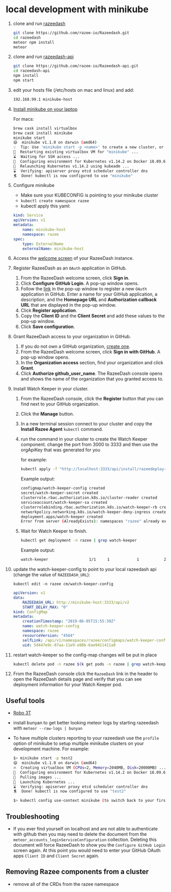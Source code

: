 # local development with minikube

1. clone and run [razeedash](https://github.com/razee-io/Razeedash.git)

    ```bash
    git clone https://github.com/razee-io/Razeedash.git
    cd razeedash
    meteor npm install
    meteor
    ```

1. clone and run [razeedash-api](https://github.com/razee-io/Razeedash-api.git)

    ```bash
    git clone https://github.com/razee-io/Razeedash-api.git
    cd razeedash-api
    npm install
    npm start
    ```

1. edit your hosts file (/etc/hosts on mac and linux) and add:

    ```bash
    192.168.99.1 minikube-host
    ```

1. [Install minikube on your laptop](https://kubernetes.io/docs/tasks/tools/install-minikube/)

    For macs:

    ```bash
    brew cask install virtualbox
    brew cask install minikube
    minikube start
    😄  minikube v1.1.0 on darwin (amd64)
    💡  Tip: Use 'minikube start -p <name>' to create a new cluster, or 'minikube delete' to delete this one.
    🔄  Restarting existing virtualbox VM for "minikube" ...
    ⌛  Waiting for SSH access ...
    🐳  Configuring environment for Kubernetes v1.14.2 on Docker 18.09.6
    🔄  Relaunching Kubernetes v1.14.2 using kubeadm ...
    ⌛  Verifying: apiserver proxy etcd scheduler controller dns
    🏄  Done! kubectl is now configured to use "minikube"
    ```

1. Configure minikube

    - Make sure your KUBECONFIG is pointing to your minikube cluster
    - `kubectl create namespace razee`
    - kubectl apply this yaml:

    ```yaml
    kind: Service
    apiVersion: v1
    metadata:
        name: minikube-host
        namespace: razee
    spec:
        type: ExternalName
        externalName: minikube-host
    ```

1. Access the [welcome screen](http://localhost:3000) of your RazeeDash instance.

1. Register RazeeDash as an `OAuth` application in GitHub.

    1. From the RazeeDash welcome screen, click **Sign in**.
    2. Click **Configure GitHub Login**. A pop-up window opens.
    3. Follow the [link](https://github.com/settings/applications/new) in the pop-up window to register a new `OAuth` application in GitHub. Enter a name for your GitHub application, a description, and the **Homepage URL** and **Authorization callback URL** that are displayed in the pop-up window.
    4. Click **Register application**.
    5. Copy the **Client ID** and the **Client Secret** and add these values to the pop-up window.
    6. Click **Save configuration**.

1. Grant RazeeDash access to your organization in GitHub.

    1. If you do not own a GitHub organization, [create one](https://help.github.com/en/articles/creating-a-new-organization-from-scratch).
    2. From the RazeeDash welcome screen, click **Sign in with GitHub**. A pop-up window opens.
    3. In the **Organization access** section, find your organization and click **Grant**.
    4. Click **Authorize github_user_name**. The RazeeDash console opens and shows the name of the organization that you granted access to.

1. Install Watch Keeper in your cluster.

    1. From the RazeeDash console, click the **Register** button that you can find next to your GitHub organization.
    2. Click the **Manage** button.
    3. In a new terminal session connect to your cluster and copy the **Install Razee Agent** `kubectl` command.
    4. run the command in your cluster to create the Watch Keeper component. change the port from 3000 to 3333 and then use the orgApiKey that was generated for you

       for example:

       ```bash
       kubectl apply -f "http://localhost:3333/api/install/razeedeploy-job?orgKey=<use_the_value_shown_in_razeedash>"
       ```

       Example output:

       ```bash
       configmap/watch-keeper-config created
       secret/watch-keeper-secret created
       clusterrole.rbac.authorization.k8s.io/cluster-reader created
       serviceaccount/watch-keeper-sa created
       clusterrolebinding.rbac.authorization.k8s.io/watch-keeper-rb created
       networkpolicy.networking.k8s.io/watch-keeper-deny-ingress created
       deployment.apps/watch-keeper created
       Error from server (AlreadyExists): namespaces "razee" already exists
       ```

    5. Wait for Watch Keeper to finish.

       ```bash
       kubectl get deployment -n razee | grep watch-keeper
       ```

       Example output:

       ```bash
       watch-keeper                  1/1     1            1           2m5s
       ```

1. update the watch-keeper-config to point to your local razeedash api (change the value of `RAZEEDASH_URL`):

    `kubectl edit -n razee cm/watch-keeper-config`

    ```yaml
    apiVersion: v1
    data:
        RAZEEDASH_URL: http://minikube-host:3333/api/v2
        START_DELAY_MAX: "0"
    kind: ConfigMap
    metadata:
        creationTimestamp: "2019-06-05T15:55:39Z"
        name: watch-keeper-config
        namespace: razee
        resourceVersion: "4564"
        selfLink: /api/v1/namespaces/razee/configmaps/watch-keeper-config
        uid: 5d447e9c-87aa-11e9-a98b-6ae9411411a9
    ```

1. restart watch-keeper so the config-map changes will be put in place

    ```bash
    kubectl delete pod -n razee $(k get pods -n razee | grep watch-keeper | awk '{ print $1}')
    ```

1. From the RazeeDash console click the `RazeeDash` link in the header to open the RazeeDash details page and verify that you can see deployment information for your Watch Keeper pod.

## Useful tools

- [Robo 3T](https://robomongo.org/download)
- install bunyan to get better looking meteor logs by starting razeedash with `meteor --raw-logs | bunyan`
- To have multiple clusters reporting to your razeedash use the `profile` option of minikube to setup multiple minikube clusters on your development machine.  For example:

    ```bash
    $> minikube start -p test2
    😄  minikube v1.1.0 on darwin (amd64)
    🔥  Creating virtualbox VM (CPUs=2, Memory=2048MB, Disk=20000MB) ...
    🐳  Configuring environment for Kubernetes v1.14.2 on Docker 18.09.6
    🚜  Pulling images ...
    🚀  Launching Kubernetes ...
    ⌛  Verifying: apiserver proxy etcd scheduler controller dns
    🏄  Done! kubectl is now configured to use "test2"

    $> kubectl config use-context minikube (to switch back to your first cluster)
    ```

## Troubleshooting

- If you ever find yourself on localhost and are not able to authenticate with github then you may need to delete the document from the `meteor_accounts_loginServiceConfiguration` collection.  Deleting this document will force RazeeDash to show you the `Configure GitHub Login` screen again.  At this point you would need to enter your GitHub OAuth apps `Client ID` and `Client Secret` again.

## Removing Razee components from a cluster

- remove all of the CRDs from the razee namespace
